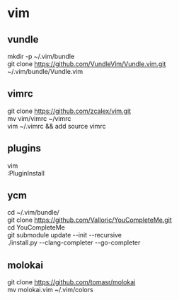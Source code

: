 # vim

## vundle
mkdir -p ~/.vim/bundle  
git clone https://github.com/VundleVim/Vundle.vim.git ~/.vim/bundle/Vundle.vim

## vimrc
git clone https://github.com/zcalex/vim.git  
mv vim/vimrc ~/vimrc  
vim ~/.vimrc && add source vimrc

## plugins
vim  
:PluginInstall

## ycm
cd ~/.vim/bundle/  
git clone https://github.com/Valloric/YouCompleteMe.git  
cd YouCompleteMe  
git submodule update --init --recursive  
./install.py --clang-completer --go-completer

## molokai
git clone https://github.com/tomasr/molokai  
mv molokai.vim ~/.vim/colors
